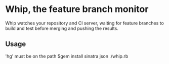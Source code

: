 # Whip, the feature branch monitor

Whip watches your repository and CI server, waiting for feature branches to
build and test before merging and pushing the results. 

## Usage

'hg' must be on the path
$gem install sinatra json
./whip.rb
